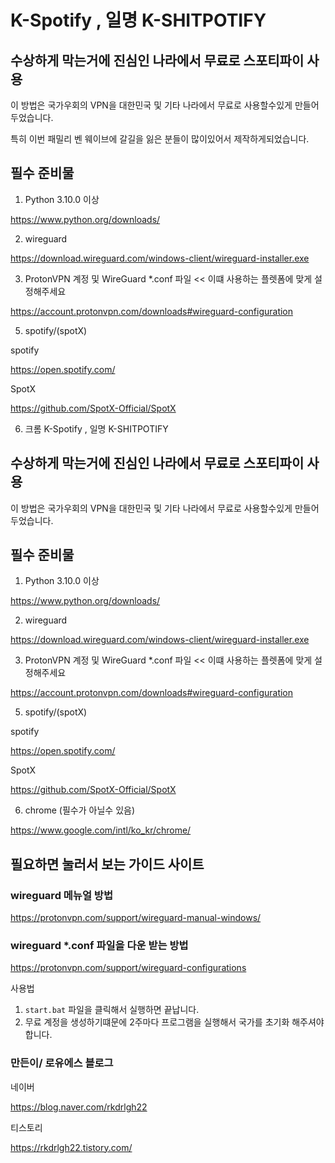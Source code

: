 # K-Spotify , 일명 K-SHITPOTIFY

## 수상하게 막는거에 진심인 나라에서 무료로 스포티파이 사용
이 방법은 국가우회의 VPN을 대한민국 및 기타 나라에서 무료로 사용할수있게 만들어 두었습니다.

특히 이번 패밀리 벤 웨이브에 갈길을 잃은 분들이 많이있어서 제작하게되었습니다.

## 필수 준비물
1. Python 3.10.0 이상

https://www.python.org/downloads/

2. wireguard

https://download.wireguard.com/windows-client/wireguard-installer.exe

3. ProtonVPN 계정 및 WireGuard *.conf 파일 << 이떄 사용하는 플렛폼에 맞게 설정해주세요

https://account.protonvpn.com/downloads#wireguard-configuration

5. spotify/(spotX)

spotify

https://open.spotify.com/

SpotX

https://github.com/SpotX-Official/SpotX

6. 크롬 K-Spotify , 일명 K-SHITPOTIFY

## 수상하게 막는거에 진심인 나라에서 무료로 스포티파이 사용
이 방법은 국가우회의 VPN을 대한민국 및 기타 나라에서 무료로 사용할수있게 만들어 두었습니다.

## 필수 준비물
1. Python 3.10.0 이상

https://www.python.org/downloads/

2. wireguard

https://download.wireguard.com/windows-client/wireguard-installer.exe

3. ProtonVPN 계정 및 WireGuard *.conf 파일 << 이떄 사용하는 플렛폼에 맞게 설정해주세요

https://account.protonvpn.com/downloads#wireguard-configuration

5. spotify/(spotX)

spotify

https://open.spotify.com/

SpotX

https://github.com/SpotX-Official/SpotX

6. chrome (필수가 아닐수 있음)

https://www.google.com/intl/ko_kr/chrome/

## 필요하면 눌러서 보는 가이드 사이트
### wireguard 메뉴얼 방법
https://protonvpn.com/support/wireguard-manual-windows/
### wireguard *.conf 파일을 다운 받는 방법
https://protonvpn.com/support/wireguard-configurations

사용법
1. `start.bat` 파일을 클릭해서 실행하면 끝납니다.
2. 무료 계정을 생성하기떄문에 2주마다 프로그램을 실행해서 국가를 초기화 해주셔야합니다.


### 만든이/ 로유에스 블로그

네이버

https://blog.naver.com/rkdrlgh22

티스토리

https://rkdrlgh22.tistory.com/
